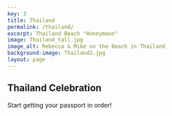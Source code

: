 ```yaml
---
key: 3
title: Thailand
permalink: /thailand/
excerpt: Thailand Beach "Honeymoon"
image: Thailand_tall.jpg
image_alt: Rebecca & Mike on the Beach in Thailand
background-image: Thailand2.jpg
layout: page
---
```

## Thailand Celebration

Start getting your passport in order!
